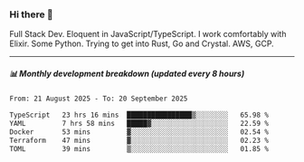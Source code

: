 ### Hi there 👋

Full Stack Dev. Eloquent in JavaScript/TypeScript. I work comfortably with Elixir. Some Python. Trying to get into Rust, Go and Crystal. AWS, GCP.

***

##### 📊 Monthly development breakdown (updated every 8 hours)

<!--START_SECTION:waka-->

```txt
From: 21 August 2025 - To: 20 September 2025

TypeScript   23 hrs 16 mins  ████████████████▒░░░░░░░░   65.98 %
YAML         7 hrs 58 mins   █████▓░░░░░░░░░░░░░░░░░░░   22.59 %
Docker       53 mins         ▓░░░░░░░░░░░░░░░░░░░░░░░░   02.54 %
Terraform    47 mins         ▓░░░░░░░░░░░░░░░░░░░░░░░░   02.23 %
TOML         39 mins         ▒░░░░░░░░░░░░░░░░░░░░░░░░   01.85 %
```

<!--END_SECTION:waka-->
